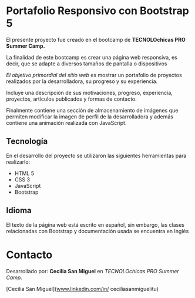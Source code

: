 # Portafolio Responsivo con Bootstrap 5

El presente proyecto fue creado en el bootcamp de **TECNOLOchicas PRO Summer Camp.**

La finalidad de este bootcamp es crear una página web responsiva, es decir, que se adapte a diversos tamaños de pantalla o dispositivos

*El objetivo primordial del sitio web* es mostrar un portafolio de proyectos realizados por la desarrolladora, su progreso y su experiencia. 

Incluye una descripción de sus motivaciones, progreso, experiencia, proyectos, artículos publicados y formas de contacto.

Finalmente contiene una sección de almacenamiento de imágenes que permiten modificar la imagen de perfil de la desarrolladora y además contiene una animación realizada con JavaScript.

## Tecnología
En el desarrollo del proyecto se utilizaron las siguientes herramientas para realizarlo: 

+ HTML 5
+ CSS 3
+ JavaScript
+ Bootstrap

## Idioma
El texto de la página web está escrito en español, sin embargo, las clases relacionadas con Bootstrap y documentación usada se encuentra en Inglés

# Contacto

Desarrollado por: **Cecilia San Miguel** en *TECNOLOchicas PRO Summer Camp.*

[Cecilia San Miguel](www.linkedin.com/in/
ceciliasanmiguelitu)